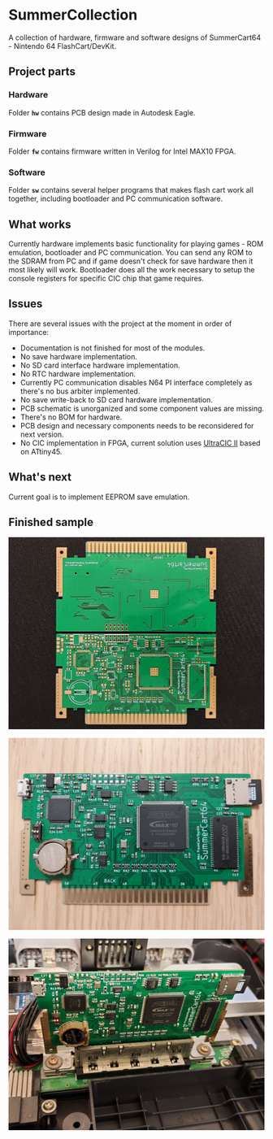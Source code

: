 # SummerCollection

A collection of hardware, firmware and software designs of SummerCart64 - Nintendo 64 FlashCart/DevKit.

## Project parts

### Hardware

Folder **`hw`** contains PCB design made in Autodesk Eagle.

### Firmware

Folder **`fw`** contains firmware written in Verilog for Intel MAX10 FPGA.

### Software

Folder **`sw`** contains several helper programs that makes flash cart work all together, including bootloader and PC communication software.

## What works

Currently hardware implements basic functionality for playing games - ROM emulation, bootloader and PC communication. You can send any ROM to the SDRAM from PC and if game doesn't check for save hardware then it most likely will work. Bootloader does all the work necessary to setup the console registers for specific CIC chip that game requires.

## Issues

There are several issues with the project at the moment in order of importance:

- Documentation is not finished for most of the modules.
- No save hardware implementation.
- No SD card interface hardware implementation.
- No RTC hardware implementation.
- Currently PC communication disables N64 PI interface completely as there's no bus arbiter implemented.
- No save write-back to SD card hardware implementation.
- PCB schematic is unorganized and some component values are missing.
- There's no BOM for hardware.
- PCB design and necessary components needs to be reconsidered for next version.
- No CIC implementation in FPGA, current solution uses [UltraCIC II](https://github.com/perkinsb1024/UltraCIC-II) based on ATtiny45.

## What's next

Current goal is to implement EEPROM save emulation.

## Finished sample

![SummerCart64 clean PCB](.media/sc64_clean_pcb.jpg)

![SummerCart64 on table](.media/sc64_on_table.jpg)

![SummerCart64 in partialy disassembled Nintendo 64](.media/sc64_in_n64.jpg)
